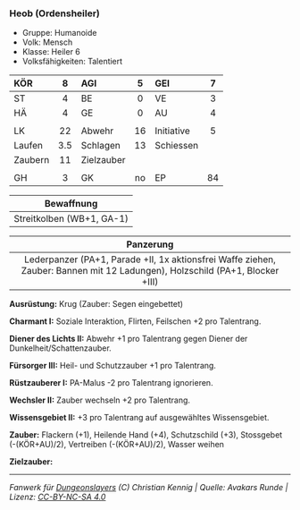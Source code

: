 ### Heob (Ordensheiler)

- Gruppe: Humanoide
- Volk: Mensch
- Klasse: Heiler 6
- Volksfähigkeiten: Talentiert

| KÖR     |  8  | AGI        |  5  | GEI        |  7  |
| :------ | :-: | :--------- | :-: | :--------- | :-: |
| ST      |  4  | BE         |  0  | VE         |  3  |
| HÄ      |  4  | GE         |  0  | AU         |  4  |
|         |     |            |     |            |     |
| LK      | 22  | Abwehr     | 16  | Initiative |  5  |
| Laufen  | 3.5 | Schlagen   | 13  | Schiessen  |     |
| Zaubern | 11  | Zielzauber |     |            |     |
|         |     |            |     |            |     |
| GH      |  3  | GK         | no  | EP         | 84  |

|        Bewaffnung         |
| :-----------------------: |
| Streitkolben (WB+1, GA-1) |

|                                                          Panzerung                                                           |
| :--------------------------------------------------------------------------------------------------------------------------: |
| Lederpanzer (PA+1, Parade +II, 1x aktionsfrei Waffe ziehen, Zauber: Bannen mit 12 Ladungen), Holzschild (PA+1, Blocker +III) |

**Ausrüstung:** Krug (Zauber: Segen eingebettet)

**Charmant I:** Soziale Interaktion, Flirten, Feilschen +2 pro Talentrang.

**Diener des Lichts II:** Abwehr +1 pro Talentrang gegen Diener der Dunkelheit/Schattenzauber.

**Fürsorger III:** Heil- und Schutzzauber +1 pro Talentrang.

**Rüstzauberer I:** PA-Malus -2 pro Talentrang ignorieren.

**Wechsler II:** Zauber wechseln +2 pro Talentrang.

**Wissensgebiet II:** +3 pro Talentrang auf ausgewähltes Wissensgebiet.

**Zauber:** Flackern (+1), Heilende Hand (+4), Schutzschild (+3), Stossgebet (-(KÖR+AU)/2), Vertreiben (-(KÖR+AU)/2), Wasser weihen

**Zielzauber:**

---

_Fanwerk für [Dungeonslayers](https://www.dungeonslayers.net/) (C) Christian Kennig | Quelle: Avakars Runde | Lizenz: [CC-BY-NC-SA 4.0](https://creativecommons.org/licenses/by-nc-sa/4.0/deed.de)_
